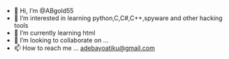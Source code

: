 - 👋 Hi, I’m @ABgold55
- 👀 I’m interested in learning python,C,C#,C++,spyware and other hacking tools
- 🌱 I’m currently learning html
- 💞️ I’m looking to collaborate on ...
- 📫 How to reach me ... adebayoatiku@gmail.com

<!---
ABgold55/ABgold55 is a ✨ special ✨ repository because its `README.md` (this file) appears on your GitHub profile.
You can click the Preview link to take a look at your changes.
--->
